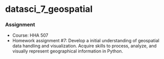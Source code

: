 # datasci_7_geospatial

### Assignment
- Course: HHA 507
- Homework assignment #7: Develop a initial understanding of geospatial data handling and visualization. Acquire skills to process, analyze, and visually represent geographical information in Python.

